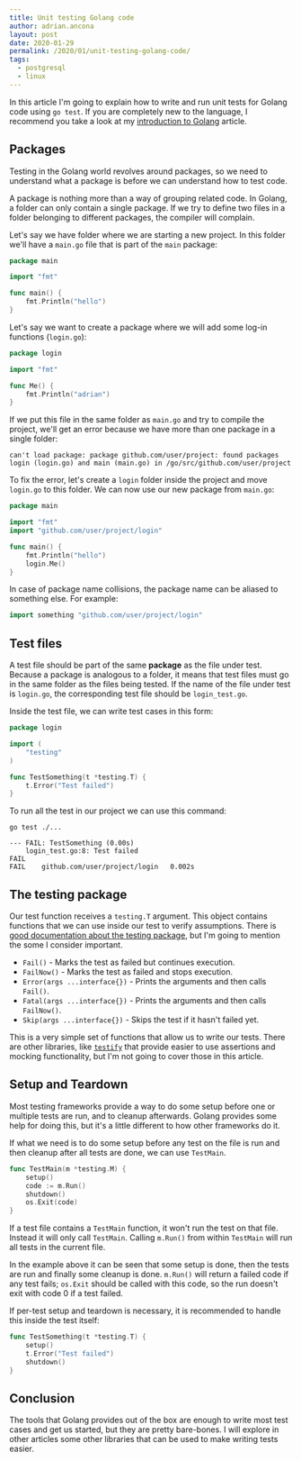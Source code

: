 ```yaml
---
title: Unit testing Golang code
author: adrian.ancona
layout: post
date: 2020-01-29
permalink: /2020/01/unit-testing-golang-code/
tags:
  - postgresql
  - linux
---
```


In this article I'm going to explain how to write and run unit tests for Golang code using `go test`. If you are completely new to the language, I recommend you take a look at my [introduction to Golang](/2016/01/first-steps-in-go-language/) article.


## Packages

Testing in the Golang world revolves around packages, so we need to understand what a package is before we can understand how to test code.

A package is nothing more than a way of grouping related code. In Golang, a folder can only contain a single package. If we try to define two files in a folder belonging to different packages, the compiler will complain.

<!--more-->

Let's say we have folder where we are starting a new project. In this folder we'll have a `main.go` file that is part of the `main` package:

```go
package main

import "fmt"

func main() {
	fmt.Println("hello")
}
```

Let's say we want to create a package where we will add some log-in functions (`login.go`):

```go
package login

import "fmt"

func Me() {
	fmt.Println("adrian")
}
```

If we put this file in the same folder as `main.go` and try to compile the project, we'll get an error because we have more than one package in a single folder:

```
can't load package: package github.com/user/project: found packages login (login.go) and main (main.go) in /go/src/github.com/user/project
```

To fix the error, let's create a `login` folder inside the project and move `login.go` to this folder. We can now use our new package from `main.go`:

```go
package main

import "fmt"
import "github.com/user/project/login"

func main() {
	fmt.Println("hello")
	login.Me()
}
```

In case of package name collisions, the package name can be aliased to something else. For example:

```go
import something "github.com/user/project/login"
```

## Test files

A test file should be part of the same **package** as the file under test. Because a package is analogous to a folder, it means that test files must go in the same folder as the files being tested. If the name of the file under test is `login.go`, the corresponding test file should be `login_test.go`.

Inside the test file, we can write test cases in this form:

```go
package login

import (
	"testing"
)

func TestSomething(t *testing.T) {
	t.Error("Test failed")
}
```

To run all the test in our project we can use this command:

```
go test ./...

--- FAIL: TestSomething (0.00s)
    login_test.go:8: Test failed
FAIL
FAIL	github.com/user/project/login	0.002s
```

## The testing package

Our test function receives a `testing.T` argument. This object contains functions that we can use inside our test to verify assumptions. There is [good documentation about the testing package](https://golang.org/pkg/testing/#T), but I'm going to mention the some I consider important.

- `Fail()` - Marks the test as failed but continues execution.
- `FailNow()` - Marks the test as failed and stops execution.
- `Error(args ...interface{})` - Prints the arguments and then calls `Fail()`.
- `Fatal(args ...interface{})` - Prints the arguments and then calls `FailNow()`.
- `Skip(args ...interface{})` - Skips the test if it hasn't failed yet.

This is a very simple set of functions that allow us to write our tests. There are other libraries, like [`testify`](https://github.com/stretchr/testify) that provide easier to use assertions and mocking functionality, but I'm not going to cover those in this article.

## Setup and Teardown

Most testing frameworks provide a way to do some setup before one or multiple tests are run, and to cleanup afterwards. Golang provides some help for doing this, but it's a little different to how other frameworks do it.

If what we need is to do some setup before any test on the file is run and then cleanup after all tests are done, we can use `TestMain`.

```go
func TestMain(m *testing.M) {
    setup()
    code := m.Run()
    shutdown()
    os.Exit(code)
}
```

If a test file contains a `TestMain` function, it won't run the test on that file. Instead it will only call `TestMain`. Calling `m.Run()` from within `TestMain` will run all tests in the current file.

In the example above it can be seen that some setup is done, then the tests are run and finally some cleanup is done. `m.Run()` will return a failed code if any test fails; `os.Exit` should be called with this code, so the run doesn't exit with code 0 if a test failed.

If per-test setup and teardown is necessary, it is recommended to handle this inside the test itself:

```go
func TestSomething(t *testing.T) {
	setup()
	t.Error("Test failed")
	shutdown()
}
```

## Conclusion

The tools that Golang provides out of the box are enough to write most test cases and get us started, but they are pretty bare-bones. I will explore in other articles some other libraries that can be used to make writing tests easier.
